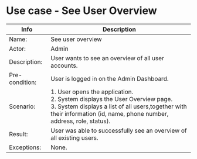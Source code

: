 # Use case - See User Overview
| Info | Description |
| --- | --- |
| Name: | See user overview |
| Actor: | Admin |
| Description: | User wants to see an overview of all user accounts. |
| Pre-condition: | User is logged in on the Admin Dashboard.  |
| Scenario: | 1. User opens the application. <br> 2. System displays the User Overview page. <br> 3. System displays a list of all users,together with their information (id, name, phone number, address, role, status). | 
| Result: | User was able to successfully see an overview of all existing users. |
| Exceptions: | None. |


